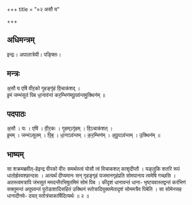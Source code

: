 +++
title = "०२ असौ य"

+++
## अधिमन्त्रम्
इन्द्रः। अपालात्रेयी। पङ्क्तिः।

## मन्त्रः
अ॒सौ य एषि॑ वीर॒को गृ॒हङ्गृ॑हं वि॒चाक॑शद् ।  
इ॒मं जम्भ॑सुतं पिब धा॒नाव॑न्तं कर॒म्भिण॑मपू॒पव॑न्तमु॒क्थिन॑म् ॥

## पदपाठः
अ॒सौ । यः । एषि॑ । वी॒र॒कः । गृ॒हम्ऽगृ॑हम् । वि॒ऽचाक॑शत् ।  
इ॒मम् । जम्भ॑ऽसुतम् । पि॒ब॒ । धा॒नाऽव॑न्तम् । क॒र॒म्भिण॑म् । अ॒पू॒पऽव॑न्तम् । उ॒क्थिन॑म् ॥

## भाष्यम्
सा शक्रमब्रवीत्-हेइन्द्र वीरको वीरः समर्थस्त्वं योसौ त्वं विचाकशत् काशृदीप्तौ । यङ्लुकि शतरि रूपं धातोर्ह्रस्वश्छान्दसः । अत्यर्थं दीप्यमानः सन् गृहङ्गृहं यजमानगृहंप्रति सोमपानाय त्वमेषि गच्छसि । अतस्त्वमत्रापि जंभसुतं ममदन्तैरभिषुतमिमं सोमं पिब । कीदृशं धानावन्तं धाना- भृष्टयवास्तद्वन्तं करंभिणं सक्तुमन्तं अपूपवन्तं पुरोडाशादिसहितं उक्थिनं स्तोत्रादियुक्तमेतादृशं सोममत्रैव पिबेति । सा सोमेनसह धानादीनवे- दयत् स्तोत्रंचाकार्षिदित्यर्थः ॥ २ ॥